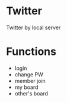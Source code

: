 # Twitter
Twitter by local server

# Functions
- login
- change PW
- member join
- my board
- other's board
